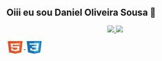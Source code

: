 
## Oiii eu sou Daniel Oliveira Sousa 👋
<div align="center">
  <a href="https://github.com/BrDanielSousa">
  <img height="180em" src="https://github-readme-stats.vercel.app/api?username=BrDanielSousa&show_icons=true&theme=dracula&include_all_commits=true&count_private=false"/>
  <img height="180em" src="https://github-readme-stats.vercel.app/api/top-langs/?username=BrDanielSousa&layout=compact&langs_count=7&theme=dracula"/>
</div>
<div style="display: inline_block"><br>
  <img align="center" alt="Rafa-HTML" height="30" width="40" src="https://raw.githubusercontent.com/devicons/devicon/master/icons/html5/html5-original.svg">
  <img align="center" alt="Rafa-CSS" height="30" width="40" src="https://raw.githubusercontent.com/devicons/devicon/master/icons/css3/css3-original.svg">
</div>
